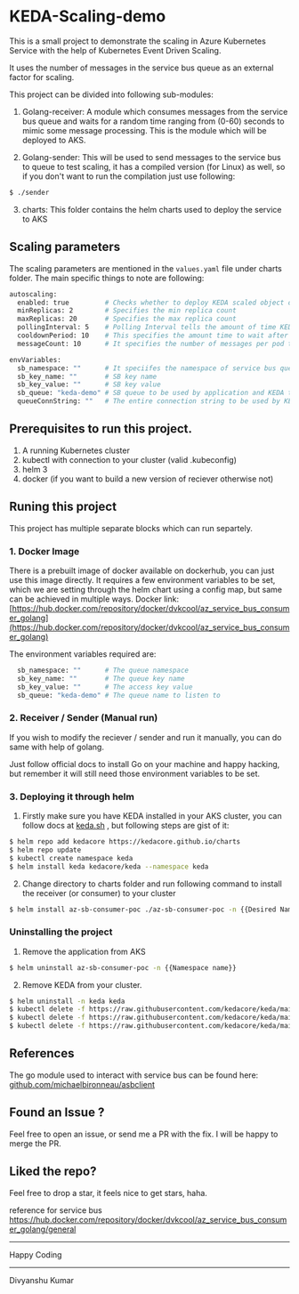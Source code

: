 # KEDA-Scaling-demo

This is a small project to demonstrate the scaling in Azure Kubernetes Service with the help of Kubernetes Event Driven Scaling.

It uses the number of messages in the service bus queue as an external factor for scaling.

This project can be divided into following sub-modules:

1. Golang-receiver: A module which consumes messages from the service bus queue and waits for a random time ranging from (0-60) seconds to mimic some message processing. This is the module which will be deployed to AKS.

2. Golang-sender: This will be used to send messages to the service bus to queue to test scaling, it has a compiled version (for Linux) as well, so if you don't want to run the compilation just use following:
```sh
$ ./sender

```

3. charts: This folder contains the helm charts used to deploy the service to AKS

## Scaling parameters
The scaling parameters are mentioned in the `values.yaml` file under charts folder. The main specific things to note are following:
```sh
autoscaling:
  enabled: true         # Checks whether to deploy KEDA scaled object or not
  minReplicas: 2        # Specifies the min replica count
  maxReplicas: 20       # Specifies the max replica count
  pollingInterval: 5    # Polling Interval tells the amount of time KEDA should check external metric
  cooldownPeriod: 10    # This specifies the amount time to wait after scaling has occured
  messageCount: 10      # It specifies the number of messages per pod to used for calculating scaling param

envVariables:
  sb_namespace: ""      # It speciifes the namespace of service bus queue
  sb_key_name: ""       # SB key name
  sb_key_value: ""      # SB key value
  sb_queue: "keda-demo" # SB queue to be used by application and KEDA to check for messages
  queueConnString: ""   # The entire connection string to be used by KEDA

```
## Prerequisites to run this project.
1. A running Kubernetes cluster
2. kubectl with connection to your cluster (valid .kubeconfig)
3. helm 3
4. docker (if you want to build a new version of reciever otherwise not)

## Runing this project
This project has multiple separate blocks which can run separtely.

### 1. Docker Image
There is a prebuilt image of docker available on dockerhub, you can just use this image directly. It requires a few environment variables to be set, which we are setting through the helm chart using a config map, but same can be achieved in multiple ways.
Docker link: [https://hub.docker.com/repository/docker/dvkcool/az_service_bus_consumer_golang](https://hub.docker.com/repository/docker/dvkcool/az_service_bus_consumer_golang)

The environment variables required are:
```sh
  sb_namespace: ""      # The queue namespace
  sb_key_name: ""       # The queue key name
  sb_key_value: ""      # The access key value
  sb_queue: "keda-demo" # The queue name to listen to

```
### 2. Receiver / Sender (Manual run)
If you wish to modify the reciever / sender and run it manually, you can do same with help of golang. 

Just follow official docs to install Go on your machine and happy hacking, but remember it will still need those environment variables to be set.

### 3. Deploying it through helm
1. Firstly make sure you have KEDA installed in your AKS cluster, you can follow docs at [keda.sh](https://keda.sh) , but following steps are gist of it:
```sh
$ helm repo add kedacore https://kedacore.github.io/charts
$ helm repo update
$ kubectl create namespace keda
$ helm install keda kedacore/keda --namespace keda
```

2. Change directory to charts folder and run following command to install the receiver (or consumer) to your cluster

```sh
$ helm install az-sb-consumer-poc ./az-sb-consumer-poc -n {{Desired Namespace in AKS }}
```
### Uninstalling the project
1. Remove the application from AKS
```sh
$ helm uninstall az-sb-consumer-poc -n {{Namespace name}}
```
2. Remove KEDA from your cluster.
```sh
$ helm uninstall -n keda keda
$ kubectl delete -f https://raw.githubusercontent.com/kedacore/keda/main/config/crd/bases/keda.sh_scaledobjects.yaml
$ kubectl delete -f https://raw.githubusercontent.com/kedacore/keda/main/config/crd/bases/keda.sh_scaledjobs.yaml
$ kubectl delete -f https://raw.githubusercontent.com/kedacore/keda/main/config/crd/bases/keda.sh_triggerauthentications.yaml
```
## References
The go module used to interact with service bus can be found here: [github.com/michaelbironneau/asbclient](https://github.com/michaelbironneau/asbclient)


## Found an Issue ?
Feel free to open an issue, or send me a PR with the fix.
I will be happy to merge the PR.

## Liked the repo?
Feel free to drop a star, it feels nice to get stars, haha.

reference for service bus
https://hub.docker.com/repository/docker/dvkcool/az_service_bus_consumer_golang/general
___________________________________________________________________________________________________
Happy Coding
____________________________________________________________________________________________________
Divyanshu Kumar
